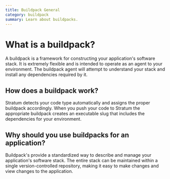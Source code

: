 ```yaml
---
title: Buildpack General
category: buildpack
summary: Learn about buildpacks.
---
```


# What is a buildpack?

A buildpack is a framework for constructing your application's software stack. It is extremely flexible and is intended to operate as an agent to your environment. The buildpack agent will attempt to understand your stack and install any dependencies required by it.

## How does a buildpack work?

Stratum detects your code type automatically and assigns the proper buildpack accordingly. When you push your code to Stratum the appropriate buildpack creates an executable slug that includes the dependencies for your environment.

## Why should you use buildpacks for an application?

Buildpack's provide a standardized way to describe and manage your application's software stack. The entire stack can be maintained within a single version-controlled repository, making it easy to make changes and view changes to the application.
